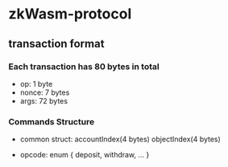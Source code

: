 # zkWasm-protocol

## transaction format

### Each transaction has 80 bytes in total

- op: 1 byte
- nonce: 7 bytes
- args: 72 bytes

### Commands Structure

- common struct: accountIndex(4 bytes) objectIndex(4 bytes)

- opcode: enum { deposit, withdraw, ... }
